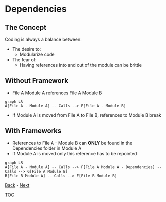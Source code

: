 # Dependencies

## The Concept

Coding is always a balance between: 
- The desire to:
    - Modularize code
- The fear of:
    - Having references into and out of the module can be brittle

## Without Framework

- File A Module A references File A Module B

```mermaid
graph LR
A[File A - Module A] -- Calls --> E[File A - Module B] 
```
- If Module A is moved from File A to File B, references to Module B break

## With Frameworks

- References to File A - Module B can **ONLY** be found in the Dependencies folder in Module A
- If Module A is moved only this reference has to be repointed

```mermaid
graph LR
A[File A - Module A] -- Calls --> F[File A Module A - Dependencies] -- Calls --> G[File A Module B]
B[File B Module A] -- Calls --> F[File B Module B]
```

[Back](Introduction.md) - [Next](Script_Functions_And_Types.md)

[TOC](TOC.md)
